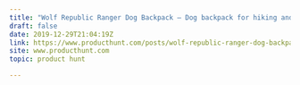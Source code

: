 ```yaml
---
title: "Wolf Republic Ranger Dog Backpack — Dog backpack for hiking and adventuring"
draft: false
date: 2019-12-29T21:04:19Z
link: https://www.producthunt.com/posts/wolf-republic-ranger-dog-backpack?utm_medium=RSS&utm_source=hune
site: www.producthunt.com
topic: product hunt  

---
```

